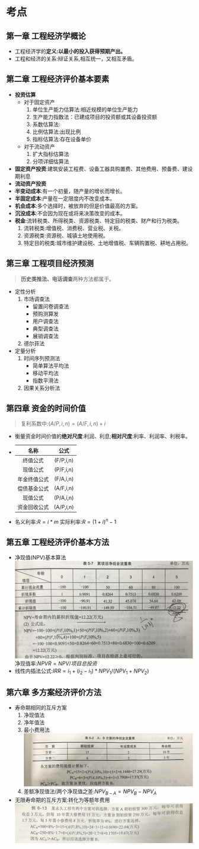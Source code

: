 # 考点
## 第一章 工程经济学概论
+ 工程经济学的**定义:以最小的投入获得预期产出。**
+ 工程和经济的关系:辩证关系,相互统一，又相互矛盾。
## 第二章 工程经济评价基本要素
+ **投资估算**
	+ 对于固定资产
		1. 单位生产能力估算法:相近规模的单位生产能力
		2. 生产能力指数法：已建成项目的投资额或其设备投资额
		3. 系数估算法:
		4. 比例估算法:出现比例
		5. 指标估算法:存在设备单价
	+ 对于流动资产
		1. 扩大指标估算法
		2. 分项详细估算法
+ **固定资产投资**:建筑安装工程费、设备工器具购置费、其他费用、预备费、建设期利息
+ **流动资产投资**
+ **半变动成本**:有一个初量，随产量的增长而增长。
+ **半固定成本**:产量在一定限度内不改变成本。
+ **机会成本**:多个选择时，被放弃的但是价值最高的方案。
+ **沉没成本**:不会因为现在或将来决策改变的成本。
+ **税金**:流转税类、所得税类、资源税类、特定目的税类、财产和行为税类。
	1. 流转税类:增值税、消费税、营业税、关税。
	2. 资源税类:资源税、城镇土地使用税。
	3. 特定目的税类:城市维护建设税、土地增值税、车辆购置税、耕地占用税。

## 第三章 工程项目经济预测
> **历史类推法、电话调查**两种方法都属于。
+ 定性分析
	1. 市场调查法
		+ 留置问卷调查法
		+ 预购测算发
		+ 用户调查法
		+ 典型调查法
		+ 展销调查法
	2. 德尔菲法
+ 定量分析
	1. 时间序列预测法
		+ 简单算法平均法
		+ 移动平均法
		+ 指数平滑法
	2. 因果关系分析法
## 第四章 资金的时间价值
> 复利系数中:$(A/P,i,n)=(A/F,i,n)+i$
+ 衡量资金时间价值的**绝对尺度**:利润、利息;**相对尺度**:利率、利润率、利税率。
+ |名称|公式|
  |:---:|:---:|
  |终值公式|(F/P,i,n)|
  |现值公式|(P/F,i,n)|
  |年金终值公式|(F/A,i,n)|
  |偿债基金公式|(A/F,i,n)|
  |现值公式|(P/A,i,n)|
  |资金回收公式|(A/P,i,n)|
+ 名义利率:$R=i*m$
  实际利率:$R=(1+i)^n-1$

## 第五章 工程经济评价基本方法
+ 净现值(NPV)基本算法![净现值计算](../img/工程经济学/净现值计算.png)
  净现值率:$NPVR=NPV/项目总投资$
+ 线性内插法公式:$IRR=i_1+(i_2-i_1)*NPV_1/(NPV_1+NPV_2)$

## 第六章 多方案经济评价方法
+ 寿命期相同的互斥方案
	1. 净现值法
	2. 净年值法
	3. 最小费用法![最小费用法](../img/工程经济学/最小费用法.png)
	4. 差额净现值法(两个净现值之差:$NPV_{B-A}=NPV_B-NPV_A$
+ 无限寿命期的互斥方案:转化为等额年费用![无限寿命期互斥方案](../img/工程经济学/无限寿命期互斥方案.png)